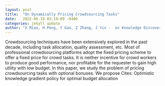 ```yaml
---
layout: post
title:  "On Dynamically Pricing Crowdsourcing Tasks"
date:   2022-06-18 03:19:09 -0400
categories: jekyll update
author: "X Miao, H Peng, Y Gao, Z Zhang, J Yin -  on Knowledge Discovery from Data (TKDD), 2022"
---
```

Crowdsourcing techniques have been extensively explored in the past decade, including task allocation, quality assessment, etc. Most of professional crowdsourcing platforms adopt the fixed pricing scheme to offer a fixed price for crowd tasks. It is neither incentive for crowd workers to produce good performance, nor profitable for the requester to gain high utility with low budget. In this paper, we study the problem of pricing crowdsourcing tasks with optional bonuses. We propose  Cites: Optimistic knowledge gradient policy for optimal budget allocation